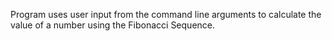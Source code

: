 Program uses user input from the command line arguments to calculate the value of a number using the Fibonacci Sequence.
